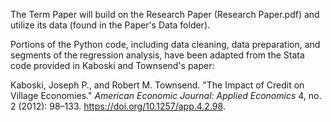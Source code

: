 The Term Paper will build on the Research Paper (Research Paper.pdf) and utilize its data (found in the Paper's Data folder). 

Portions of the Python code, including data cleaning, data preparation, and segments of the regression analysis, have been adapted from the Stata code provided in Kaboski and Townsend's paper:

Kaboski, Joseph P., and Robert M. Townsend. "The Impact of Credit on Village Economies." *American Economic Journal: Applied Economics* 4, no. 2 (2012): 98–133. https://doi.org/10.1257/app.4.2.98.
